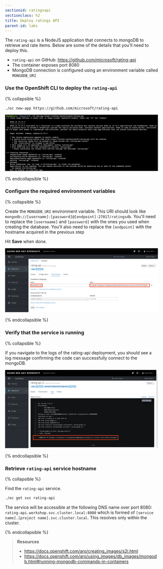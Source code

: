 ```yaml
---
sectionid: ratingsapi
sectionclass: h2
title: Deploy ratings API
parent-id: labs
---
```


The `rating-api` is a NodeJS application that connects to mongoDB to retrieve and rate items. Below are some of the details that you'll need to deploy this.

- `rating-api` on GitHub: <https://github.com/microsoft/rating-api>
- The container exposes port 8080
- MongoDB connection is configured using an environment variable called `MONGODB_URI`

### Use the OpenShift CLI to deploy the `rating-api`

{% collapsible %}

```sh
./oc new-app https://github.com/microsoft/rating-api
```

![Create rating-api using oc cli](media/oc-newapp-ratingapi.png)

{% endcollapsible %}

### Configure the required environment variables

{% collapsible %}

Create the `MONGODB_URI` environment variable. This URI should look like `mongodb://[username]:[password]@[endpoint]:27017/ratingsdb`. You'll need to replace the `[usernaame]` and `[password]` with the ones you used when creating the database. You'll also need to replace the `[endpoint]` with the hostname acquired in the previous step

Hit **Save** when done.

![Create a MONGODB_URI environment variable](media/rating-api-envvars.png)

{% endcollapsible %}

### Verify that the service is running

{% collapsible %}

If you navigate to the logs of the rating-api deployment, you should see a log message confirming the code can successfully connect to the mongoDB.

![Verify mongoDB connection](media/rating-api-working.png)

{% endcollapsible %}

### Retrieve `rating-api` service hostname

{% collapsible %}

Find the `rating-api` service.

```sh
./oc get svc rating-api
```

The service will be accessible at the following DNS name over port 8080: `rating-api.workshop.svc.cluster.local:8080` which is formed of `[service name].[project name].svc.cluster.local`. This resolves only within the cluster.

{% endcollapsible %}

> **Resources**
> * <https://docs.openshift.com/aro/creating_images/s2i.html>
> * <https://docs.openshift.com/aro/using_images/db_images/mongodb.html#running-mongodb-commands-in-containers>